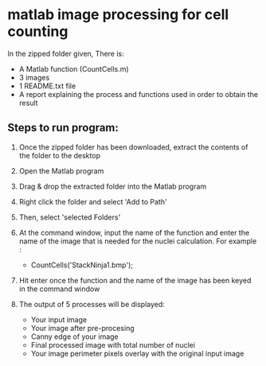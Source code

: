 # matlab image processing for cell counting 

In the zipped folder given, There is:
 - A Matlab function (CountCells.m) 
 - 3 images 
 - 1 README.txt file 
 - A report explaining the process and functions used in order to obtain the result

## Steps to run program: 
1. Once the zipped folder has been downloaded, extract the contents of the folder to the desktop

2. Open the Matlab program

3. Drag & drop the extracted folder into the Matlab program

4. Right click the folder and select 'Add to Path'

5. Then, select 'selected Folders'

6. At the command window, input the name of the function and enter the name of the image that is needed for the nuclei calculation. For example : 

   * CountCells('StackNinja1.bmp');

7. Hit enter once the function and the name of the image has been keyed in the command window

8. The output of 5 processes will be displayed:
   * Your input image
   * Your image after pre-procesing
   * Canny edge of your image
   * Final processed image with total number of nuclei
   * Your image perimeter pixels overlay with the original input image 

 
